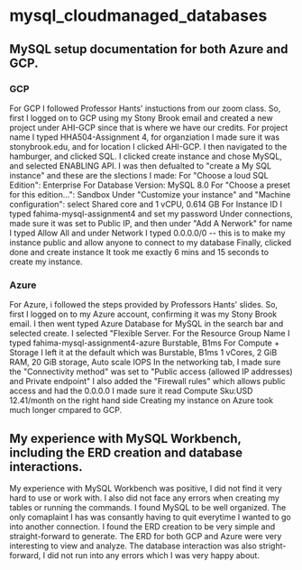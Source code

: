 # mysql_cloudmanaged_databases

## MySQL setup documentation for both Azure and GCP.
### GCP
For GCP I followed Professor Hants' instuctions from our zoom class. So, first I logged on to GCP using my Stony Brook email and created a new project under AHI-GCP since that is where we have our credits. 
For project name I typed HHA504-Assignment 4, for organziation I made sure it was stonybrook.edu, and for location I clicked AHI-GCP. 
I then navigated to the hamburger, and clicked SQL. I clicked create instance and chose MySQL, and selected ENABLING API.
I was then defualted to "create a My SQL instance" and these are the slections I made:
For "Choose a loud SQL Edition": Enterprise 
For Database Version: MySQL 8.0
For "Choose a preset for this edition...": Sandbox
Under "Customize your instance" and "Machine configuration": select Shared core and 1 vCPU, 0.614 GB
For Instance ID I typed fahima-mysql-assignment4 and set my password
Under connections, made sure it was set to Public IP, and then under "Add A Nerwork" for name I typed Allow All and under Network I typed 0.0.0.0/0 -- this is to make my instance public and allow anyone to connect to my database
Finally, clicked done and create instance
It took me exactly 6 mins and 15 seconds to create my instance. 
### Azure
For Azure, i followed the steps provided by Professors Hants' slides. So, first I logged on to my Azure account, confirming it was my Stony Brook email. 
I then went typed Azure Database for MySQL in the search bar and selected create.
I selected "Flexible Server. 
For the Resource Group Name I typed fahima-mysql-assignment4-azure
Burstable, B1ms
For Compute + Storage I left it at the default which was Burstable, B1ms 1 vCores, 2 GiB RAM, 20 GiB storage, Auto scale IOPS
In the networking tab, I made sure the "Connectivity method" was set to "Public access (allowed IP addresses) and Private endpoint"
I also added the "Firewall rules" which allows public access and had the 0.0.0.0
I made sure it read Compute Sku:USD 12.41/month on the right hand side
Creating my instance on Azure took much longer cmpared to GCP.



## My experience with MySQL Workbench, including the ERD creation and database interactions.
My experience with MySQL Workbench was positive, I did not find it very hard to use or work with. I also did not face any errors when creating my tables or running the commands. I found MySQL to be well organized. The only comaplaint I has was consantly having to quit everytime I wanted to go into another connection. 
I found the ERD creation to be very simple and straight-forward to generate. The ERD for both GCP and Azure were very interesting to view and analyze. 
The database interaction was also stright-forward, I did not run into any errors which I was very happy about. 

